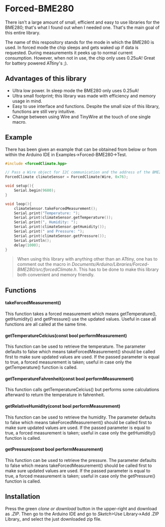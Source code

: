 # Forced-BME280
There isn't a large amount of small, efficient and easy to use libraries for the BME280; that's what I found out when I needed one.
That's the main goal of this entire library.

The name of this respository stands for the mode in which the BME280 is used. In forced mode the chip sleeps and gets waked up if data is requested. During measurements it peeks up to normal current consumption. However, when not in use, the chip only uses 0.25uA! Great for battery powered ATtiny's ;).

## Advantages of this library
- Ultra low power. In sleep mode the BME280 only uses 0.25uA!
- Ultra small footprint; this library was made with efficiency and memory usage in mind.
- Easy to use interface and functions. Despite the small size of this library, functions are still very intuitive.
- Change between using Wire and TinyWire at the touch of one single macro.


## Example
There has been given an example that can be obtained from below or from within the Arduino IDE in Examples->Forced-BME280->Test.
```c++
#include <forcedClimate.hpp>

// Pass a Wire object for I2C communication and the address of the BME280.
ForcedClimate climateSensor = ForcedClimate(Wire, 0x76);

void setup(){
	Serial.begin(9600);
}

void loop(){
	climateSensor.takeForcedMeasurement();
	Serial.print("Temperature: ");
	Serial.print(climateSensor.getTemperature());
	Serial.print(", Humidity: ");
	Serial.print(climateSensor.getHumidity());
	Serial.print(" and Pressure: ");
	Serial.print(climateSensor.getPressure());
	Serial.println();
	delay(1000);
}
```

> When using this library with anything other than an ATtiny, one has to comment out the macro in *Documents/Arduino/Libraries/Forced-BME280/src/forcedClimate.h*. This has to be done to make this library both convenient and memory friendly.

## Functions
#### takeForcedMeasurement() 
This function takes a forced measurement which means getTemperature(), getHumidity() and getPressure() use the updated values. Useful in case all functions are all called at the same time.
#### getTemperatureCelcius(const bool performMeasurement) 
This function can be used to retrieve the temperature. The parameter defaults to false which means takeForcedMeasurement() should be called first to make sure updated values are used. If the passed parameter is equal to true, a forced measurement is taken; useful in case only the getTemperature() function is called.
#### getTemperatureFahrenheit(const bool performMeasurement)
This function calls getTemperatureCelcius() but performs some calculations afterward to return the temperature in fahrenheit.
#### getRelativeHumidity(const bool performMeasurement) 
This function can be used to retrieve the humidity. The parameter defaults to false which means takeForcedMeasurement() should be called first to make sure updated values are used. If the passed parameter is equal to true, a forced measurement is taken; useful in case only the getHumidity() function is called.
#### getPressure(const bool performMeasurement) 
This function can be used to retrieve the pressure. The parameter defaults to false which means takeForcedMeasurement() should be called first to make sure updated values are used. If the passed parameter is equal to true, a forced measurement is taken; useful in case only the getPressure() function is called.


## Installation
Press the green _clone or download_ button in the upper-right and download as _.ZIP_. Then go to the Arduino IDE and go to _Sketch_>Use Library->Add .ZIP Library_ and select the just downloaded zip file.
